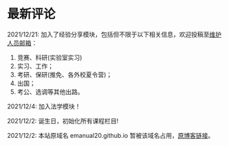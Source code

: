 # 最新评论

2021/12/21: 加入了经验分享模块，包括但不限于以下相关信息，欢迎投稿至[维护人员邮箱](mailto:emanual20@foxmail.com)：

1. 竞赛、科研(实验室实习)
2. 实习、工作；
3. 考研、保研(推免、各外校夏令营)；
4. 出国；
5. 考公、选调等其他出路。

2021/12/4: 加入法学模块！

2021/12/2: 诞生日，初始化所有课程栏目!

2021/12/2: 本站原域名 emanual20.github.io 暂被该域名占用，[原博客链接](https://nkucs.icu/OriginBlog/)。
